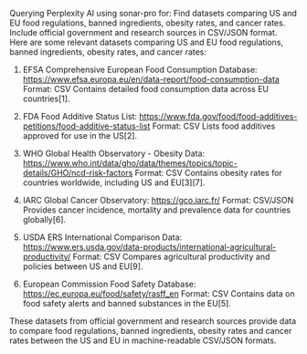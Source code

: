 Querying Perplexity AI using sonar-pro for: Find datasets comparing US and EU food regulations, banned ingredients, obesity rates, and cancer rates. Include official government and research sources in CSV/JSON format.
Here are some relevant datasets comparing US and EU food regulations, banned ingredients, obesity rates, and cancer rates:

1. EFSA Comprehensive European Food Consumption Database:
https://www.efsa.europa.eu/en/data-report/food-consumption-data
Format: CSV
Contains detailed food consumption data across EU countries[1].

2. FDA Food Additive Status List:
https://www.fda.gov/food/food-additives-petitions/food-additive-status-list
Format: CSV
Lists food additives approved for use in the US[2].

3. WHO Global Health Observatory - Obesity Data:
https://www.who.int/data/gho/data/themes/topics/topic-details/GHO/ncd-risk-factors
Format: CSV
Contains obesity rates for countries worldwide, including US and EU[3][7].

4. IARC Global Cancer Observatory:
https://gco.iarc.fr/
Format: CSV/JSON 
Provides cancer incidence, mortality and prevalence data for countries globally[6].

5. USDA ERS International Comparison Data:
https://www.ers.usda.gov/data-products/international-agricultural-productivity/
Format: CSV
Compares agricultural productivity and policies between US and EU[9].

6. European Commission Food Safety Database:
https://ec.europa.eu/food/safety/rasff_en
Format: CSV
Contains data on food safety alerts and banned substances in the EU[5].

These datasets from official government and research sources provide data to compare food regulations, banned ingredients, obesity rates and cancer rates between the US and EU in machine-readable CSV/JSON formats.